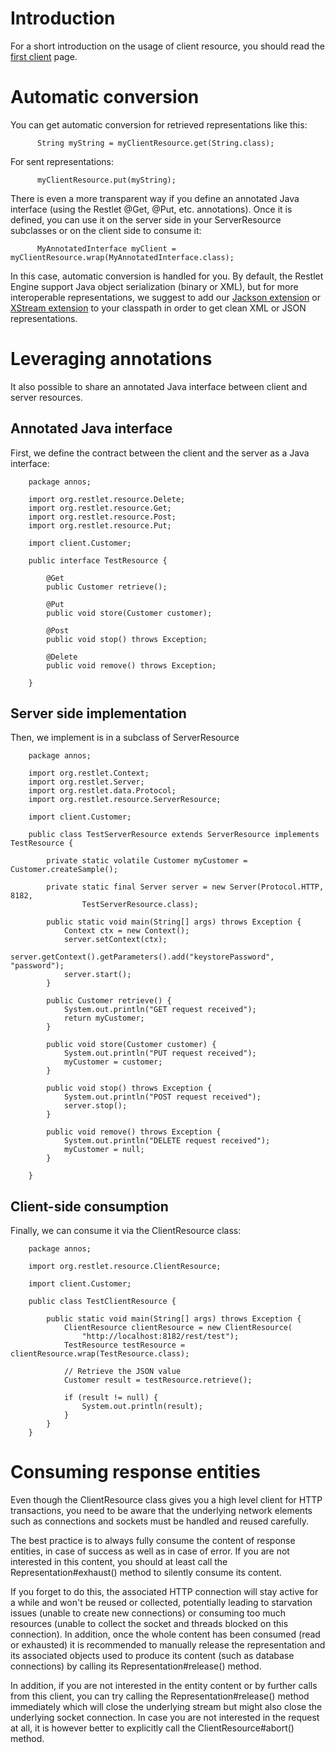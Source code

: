 # Introduction

For a short introduction on the usage of client resource, you should
read the [first client](guide:///introduction/first-steps/first-client "First client") page.

# Automatic conversion

You can get automatic conversion for retrieved representations like
this:

<pre class="language-java"><code class="language-java">      String myString = myClientResource.get(String.class);
</code></pre>

For sent representations:

<pre class="language-java"><code class="language-java">      myClientResource.put(myString);
</code></pre>

There is even a more transparent way if you define an annotated Java
interface (using the Restlet @Get, @Put, etc. annotations). Once it is
defined, you can use it on the server side in your ServerResource
subclasses or on the client side to consume it:

<pre class="language-java"><code class="language-java">      MyAnnotatedInterface myClient = myClientResource.wrap(MyAnnotatedInterface.class);
</code></pre>

In this case, automatic conversion is handled for you. By default, the
Restlet Engine support Java object serialization (binary or XML), but
for more interoperable representations, we suggest to add our [Jackson
extension](../../extensions/jackson "Jackson extension") or [XStream
extension](../../extensions/xstream "XStream extension") to
your classpath in order to get clean XML or JSON representations.

# Leveraging annotations

It also possible to share an annotated Java interface between client and
server resources.

## Annotated Java interface

First, we define the contract between the client and the server as a
Java interface:

<pre class="language-java"><code class="language-java">    package annos;

    import org.restlet.resource.Delete;
    import org.restlet.resource.Get;
    import org.restlet.resource.Post;
    import org.restlet.resource.Put;

    import client.Customer;

    public interface TestResource {

        @Get
        public Customer retrieve();

        @Put
        public void store(Customer customer);

        @Post
        public void stop() throws Exception;

        @Delete
        public void remove() throws Exception;

    }
</code></pre>

## Server side implementation

Then, we implement is in a subclass of ServerResource

<pre class="language-java"><code class="language-java">    package annos;

    import org.restlet.Context;
    import org.restlet.Server;
    import org.restlet.data.Protocol;
    import org.restlet.resource.ServerResource;

    import client.Customer;

    public class TestServerResource extends ServerResource implements TestResource {

        private static volatile Customer myCustomer = Customer.createSample();

        private static final Server server = new Server(Protocol.HTTP, 8182,
                TestServerResource.class);

        public static void main(String[] args) throws Exception {
            Context ctx = new Context();
            server.setContext(ctx);
            server.getContext().getParameters().add("keystorePassword", "password");
            server.start();
        }

        public Customer retrieve() {
            System.out.println("GET request received");
            return myCustomer;
        }

        public void store(Customer customer) {
            System.out.println("PUT request received");
            myCustomer = customer;
        }

        public void stop() throws Exception {
            System.out.println("POST request received");
            server.stop();
        }

        public void remove() throws Exception {
            System.out.println("DELETE request received");
            myCustomer = null;
        }

    }
</code></pre>

## Client-side consumption

Finally, we can consume it via the ClientResource class:

<pre class="language-java"><code class="language-java">    package annos;

    import org.restlet.resource.ClientResource;

    import client.Customer;

    public class TestClientResource {

        public static void main(String[] args) throws Exception {
            ClientResource clientResource = new ClientResource(
                "http://localhost:8182/rest/test");
            TestResource testResource = clientResource.wrap(TestResource.class);

            // Retrieve the JSON value
            Customer result = testResource.retrieve();

            if (result != null) {
                System.out.println(result);
            }
        }
    }
</code></pre>

# Consuming response entities

Even though the ClientResource class gives you a high level client for
HTTP transactions, you need to be aware that the underlying network
elements such as connections and sockets must be handled and reused
carefully.

The best practice is to always fully consume the content of response
entities, in case of success as well as in case of error. If you are not
interested in this content, you should at least call the
Representation\#exhaust() method to silently consume its content.

If you forget to do this, the associated HTTP connection will stay
active for a while and won't be reused or collected, potentially leading
to starvation issues (unable to create new connections) or consuming too
much resources (unable to collect the socket and threads blocked on this
connection). In addition, once the whole content has been consumed (read
or exhausted) it is recommended to manually release the representation
and its associated objects used to produce its content (such as database
connections) by calling its Representation\#release() method.

In addition, if you are not interested in the entity content or by
further calls from this client, you can try calling the
Representation\#release() method immediately which will close the
underlying stream but might also close the underlying socket connection.
In case you are not interested in the request at all, it is however
better to explicitly call the ClientResource\#abort() method.
